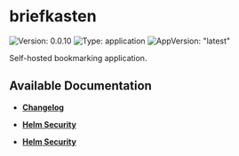 # briefkasten

![Version: 0.0.10](https://img.shields.io/badge/Version-0.0.10-informational?style=flat-square) ![Type: application](https://img.shields.io/badge/Type-application-informational?style=flat-square) ![AppVersion: "latest"](https://img.shields.io/badge/AppVersion-"latest"-informational?style=flat-square)

Self-hosted bookmarking application.

## Available Documentation

- [**Changelog**](CHANGELOG)

- [**Helm Security**](container-security)

- [**Helm Security**](helm-security)

